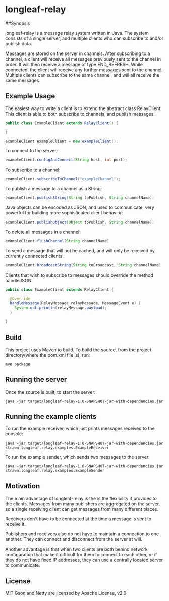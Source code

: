# longleaf-relay

##Synopsis 

longleaf-relay is a message relay system written in Java. The system consists of a single server, and multiple clients who can subscribe to and/or publish data.

Messages are stored on the server in channels. After subscribing to a channel, a client will receive all messages previously sent to the channel in order. It will then receive a message of type END_REFRESH. While connected, the client will receive any further messages sent to the channel. Multiple clients can subscribe to the same channel, and will all receive the same messages.

## Example Usage

The easiest way to write a client is to extend the abstract class RelayClient. This client is able to both subscribe to channels, and publish messages.
```java
public class ExampleClient extends RelayClient() {

}

exampleClient exampleClient = new exampleClient();

```
To connect to the server: 
```java
exampleClient.configAndConnect(String host, int port);
```

To subscribe to a channel:
```java
exampleClient.subscribeToChannel("exampleChannel"); 
```
To publish a message to a channel as a String:
```java
exampleClient.publishString(String toPublish, String channelName);
```

Java objects can be encoded as JSON, and used to communicate; very powerful for building more sophisticated client behavior:
```java
exampleClient.publishObject(Object toPublish, String channelName);
```

To delete all messages in a channel:
```java 
exampleClient.flushChannel(String channelName)
```
To send a message that will not be cached, and will only be received by currently connected clients: 
```java
exampleClient.broadcastString(String toBroadcast, String channelName)
```

Clients that wish to subscribe to messages should override the method handleJSON:

```java
public class ExampleClient extends RelayClient {

  @Override
  handleMessage(RelayMessage relayMessage, MessageEvent e) {
    System.out.println(relayMessage.payload);
  }

}
```

## Build

This project uses Maven to build. To build the source, from the project directory(where the pom.xml file is), run:
 
```console
mvn package
```

## Running the server

Once the source is built, to start the server:

```console
java -jar target/longleaf-relay-1.0-SNAPSHOT-jar-with-dependencies.jar
```
## Running the example clients

To run the example receiver, which just prints messages received to the console:

```console
java -jar target/longleaf-relay-1.0-SNAPSHOT-jar-with-dependencies.jar strawn.longleaf.relay.examples.ExampleReceiver
```

To run the example sender, which sends two messages to the server:

```console
java -jar target/longleaf-relay-1.0-SNAPSHOT-jar-with-dependencies.jar strawn.longleaf.relay.examples.ExampleSender
```

## Motivation

  The main advantage of longleaf-relay is the is the flexibility if provides to the clients. Messages from many publishers are aggregated on the server, so a single receiving client can get messages from many different places. 
  
  Receivers don't have to be connected at the time a message is sent to receive it. 

  Publishers and receivers also do not have to maintain a connection to one another. They can connect and disconnect from the server at will. 

 Another advantage is that when two clients are both behind network configuration that make it difficult for them to connect to each other, or if they do not have fixed IP addresses, they can use a centrally located server to communicate.



## License

MIT
Gson and Netty are licensed by Apache License, v2.0



